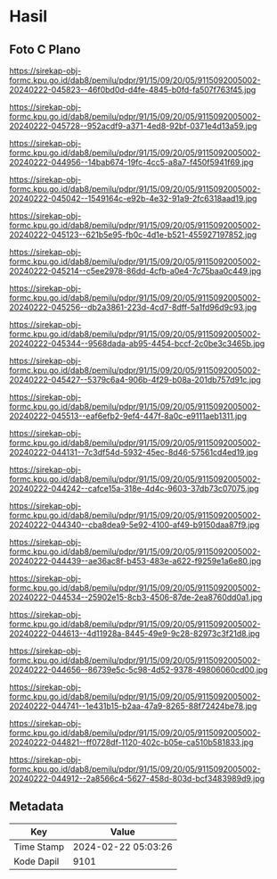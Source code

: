 # Hasil

## Foto C Plano

https://sirekap-obj-formc.kpu.go.id/dab8/pemilu/pdpr/91/15/09/20/05/9115092005002-20240222-045823--46f0bd0d-d4fe-4845-b0fd-fa507f763f45.jpg

https://sirekap-obj-formc.kpu.go.id/dab8/pemilu/pdpr/91/15/09/20/05/9115092005002-20240222-045728--952acdf9-a371-4ed8-92bf-0371e4d13a59.jpg

https://sirekap-obj-formc.kpu.go.id/dab8/pemilu/pdpr/91/15/09/20/05/9115092005002-20240222-044956--14bab674-19fc-4cc5-a8a7-f450f5941f69.jpg

https://sirekap-obj-formc.kpu.go.id/dab8/pemilu/pdpr/91/15/09/20/05/9115092005002-20240222-045042--1549164c-e92b-4e32-91a9-2fc6318aad19.jpg

https://sirekap-obj-formc.kpu.go.id/dab8/pemilu/pdpr/91/15/09/20/05/9115092005002-20240222-045123--621b5e95-fb0c-4d1e-b521-455927197852.jpg

https://sirekap-obj-formc.kpu.go.id/dab8/pemilu/pdpr/91/15/09/20/05/9115092005002-20240222-045214--c5ee2978-86dd-4cfb-a0e4-7c75baa0c449.jpg

https://sirekap-obj-formc.kpu.go.id/dab8/pemilu/pdpr/91/15/09/20/05/9115092005002-20240222-045256--db2a3861-223d-4cd7-8dff-5a1fd96d9c93.jpg

https://sirekap-obj-formc.kpu.go.id/dab8/pemilu/pdpr/91/15/09/20/05/9115092005002-20240222-045344--9568dada-ab95-4454-bccf-2c0be3c3465b.jpg

https://sirekap-obj-formc.kpu.go.id/dab8/pemilu/pdpr/91/15/09/20/05/9115092005002-20240222-045427--5379c6a4-906b-4f29-b08a-201db757d91c.jpg

https://sirekap-obj-formc.kpu.go.id/dab8/pemilu/pdpr/91/15/09/20/05/9115092005002-20240222-045513--eaf6efb2-9ef4-447f-8a0c-e9111aeb1311.jpg

https://sirekap-obj-formc.kpu.go.id/dab8/pemilu/pdpr/91/15/09/20/05/9115092005002-20240222-044131--7c3df54d-5932-45ec-8d46-57561cd4ed19.jpg

https://sirekap-obj-formc.kpu.go.id/dab8/pemilu/pdpr/91/15/09/20/05/9115092005002-20240222-044242--cafce15a-318e-4d4c-9603-37db73c07075.jpg

https://sirekap-obj-formc.kpu.go.id/dab8/pemilu/pdpr/91/15/09/20/05/9115092005002-20240222-044340--cba8dea9-5e92-4100-af49-b9150daa87f9.jpg

https://sirekap-obj-formc.kpu.go.id/dab8/pemilu/pdpr/91/15/09/20/05/9115092005002-20240222-044439--ae36ac8f-b453-483e-a622-f9259e1a6e80.jpg

https://sirekap-obj-formc.kpu.go.id/dab8/pemilu/pdpr/91/15/09/20/05/9115092005002-20240222-044534--25902e15-8cb3-4506-87de-2ea8760dd0a1.jpg

https://sirekap-obj-formc.kpu.go.id/dab8/pemilu/pdpr/91/15/09/20/05/9115092005002-20240222-044613--4d11928a-8445-49e9-9c28-82973c3f21d8.jpg

https://sirekap-obj-formc.kpu.go.id/dab8/pemilu/pdpr/91/15/09/20/05/9115092005002-20240222-044656--86739e5c-5c98-4d52-9378-49806060cd00.jpg

https://sirekap-obj-formc.kpu.go.id/dab8/pemilu/pdpr/91/15/09/20/05/9115092005002-20240222-044741--1e431b15-b2aa-47a9-8265-88f72424be78.jpg

https://sirekap-obj-formc.kpu.go.id/dab8/pemilu/pdpr/91/15/09/20/05/9115092005002-20240222-044821--ff0728df-1120-402c-b05e-ca510b581833.jpg

https://sirekap-obj-formc.kpu.go.id/dab8/pemilu/pdpr/91/15/09/20/05/9115092005002-20240222-044912--2a8566c4-5627-458d-803d-bcf3483989d9.jpg


## Metadata

| Key        | Value               |
| ---------- | ------------------- |
| Time Stamp | 2024-02-22 05:03:26 |
| Kode Dapil | 9101                |




